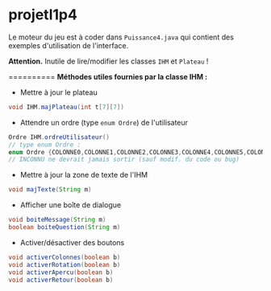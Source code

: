 projetl1p4
==========

Le moteur du jeu est à coder dans `Puissance4.java` qui contient
des exemples d'utilisation de l'interface.

**Attention.** Inutile de lire/modifier les classes `IHM` et `Plateau` !

==========
**Méthodes utiles fournies par la classe IHM :**

* Mettre à jour le plateau
```java
void IHM.majPlateau(int t[7][7])
```

* Attendre un ordre (type `enum Ordre`) de l'utilisateur
```java
Ordre IHM.ordreUtilisateur()
// type enum Ordre :
enum Ordre {COLONNE0,COLONNE1,COLONNE2,COLONNE3,COLONNE4,COLONNE5,COLONNE6,ROTATIONG,ROTATIOND,APROTAG,APROTAD,RETOUR,INCONNU;}
// INCONNU ne devrait jamais sortir (sauf modif. du code ou bug)
```


* Mettre à jour la zone de texte de l'IHM
```java
void majTexte(String m)
```

* Afficher une boîte de dialogue
```java
void boiteMessage(String m)
boolean boiteQuestion(String m)
```

* Activer/désactiver des boutons
```java
void activerColonnes(boolean b)
void activerRotation(boolean b)
void activerApercu(boolean b)
void activerRetour(boolean b)
```